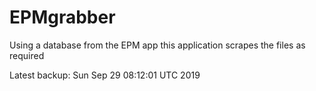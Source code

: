 # EPMgrabber
Using a database from the EPM app this application scrapes the files as required


Latest backup: Sun Sep 29 08:12:01 UTC 2019
